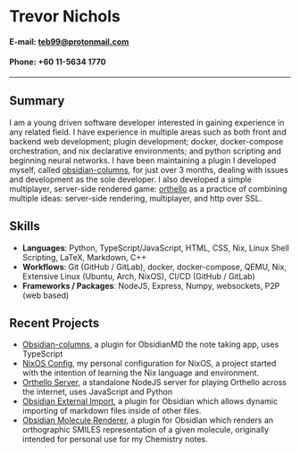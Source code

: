 # Trevor Nichols
#### E-mail: [teb99@protonmail.com](mailto:teb99@protonmail.com)
#### Phone: +60 11-5634 1770

---

## Summary
I am a young driven software developer interested in gaining experience in any related field. I have experience in multiple areas such as both front and backend web development; plugin development; docker, docker-compose orchestration, and nix declarative environments; and python scripting and beginning neural networks. I have been maintaining a plugin I developed myself, called [obsidian-columns](https://github.com/tnichols217/obsidian-columns/), for just over 3 months, dealing with issues and development as the sole developer. I also developed a simple multiplayer, server-side rendered game: [orthello](https://github.com/tnichols/orthelloServer/) as a practice of combining multiple ideas: server-side rendering, multiplayer, and http over SSL. 

## Skills
- **Languages**: Python, TypeScript/JavaScript, HTML, CSS, Nix, Linux Shell Scripting, LaTeX, Markdown, C++
- **Workflows**: Git (GitHub / GitLab), docker, docker-compose, QEMU, Nix, Extensive Linux (Ubuntu, Arch, NixOS), CI/CD (GitHub / GitLab)
- **Frameworks / Packages**: NodeJS, Express, Numpy, websockets, P2P (web based)

## Recent Projects
- [Obsidian-columns](https://github.com/tnichols217/obsidian-columns/), a plugin for ObsidianMD the note taking app, uses TypeScript
- [NixOS Config](https://github.com/tnichols217/nixos-config), my personal configuration for NixOS, a project started with the intention of learning the Nix language and environment.
- [Orthello Server](https://github.com/tnichols/orthelloServer/), a standalone NodeJS server for playing Orthello across the internet, uses JavaScript and Python
- [Obsidian External Import](https://github.com/tnichols217/obsidian-columns), a plugin for Obsidian which allows dynamic importing of markdown files inside of other files.
- [Obsidian Molecule Renderer](https://github.com/tnichols217/obsidian-molecule-renderer), a plugin for Obsidian which renders an orthographic SMILES representation of a given molecule, originally intended for personal use for my Chemistry notes.